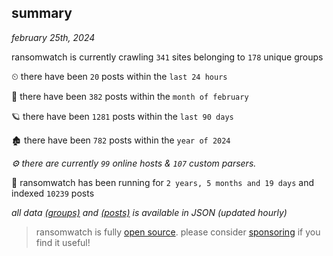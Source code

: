 
## summary
_february 25th, 2024_

ransomwatch is currently crawling `341` sites belonging to `178` unique groups

⏲ there have been `20` posts within the `last 24 hours`

🦈 there have been `382` posts within the `month of february`

🪐 there have been `1281` posts within the `last 90 days`

🏚 there have been `782` posts within the `year of 2024`

_⚙️ there are currently `99` online hosts & `107` custom parsers._

🦕 ransomwatch has been running for `2 years, 5 months and 19 days` and indexed `10239` posts

_all data  [(groups)](http://ransomwhat.telemetry.ltd/groups) and [(posts)](http://ransomwhat.telemetry.ltd/posts) is available in JSON (updated hourly)_

> ransomwatch is fully [open source](https://github.com/joshhighet/ransomwatch#ransomwatch--). please consider [sponsoring](https://github.com/sponsors/joshhighet) if you find it useful!
